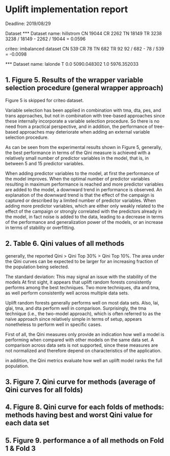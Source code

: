 # Uplift implementation report
Deadline: 2019/08/29

Dataset
*** Dataset name: hillstrom
CN    19044
CR     2262
TN    18149
TR     3238
3238 / 18149 - 2262 / 19044 = 0.0596

criteo: imbalanced dataset
CN    539
CR     78
TN    682
TR     92
92 / 682 - 78 / 539 = -0.0098

*** Dataset name: lalonde
T
0.0    5090.048302
1.0    5976.352033

## 1. Figure 5. Results of the wrapper variable selection procedure (general wrapper approach)
Figure 5 is skipped for criteo dataset.

Variable selection has been applied in combination with tma, dta, pes, and trans approaches,
but not in combination with tree-based approaches since these internally incorporate a variable selection procedure.
So there is no need from a practical perspective, and in addition,
the performance of tree-based approaches may deteriorate when adding an external variable selection procedure.

As can be seen from the experimental results shown in Figure 5, generally, the best performance in terms of the
Qini measure is achieved with a relatively small number of predictor variables in the model, that is, in between 5
and 15 predictor variables.

When adding predictor variables to the model, at first the performance of the model improves. When the optimal
number of predictor variables resulting in maximum performance is reached and more predictor variables are
added to the model, a downward trend in performance is observed. An explanation of the downward trend is
that the effect of the campaign is captured or described by a limited number of predictor variables. When adding
more predictor variables, which are either only weakly related to the effect of the campaign or strongly correlated
with the predictors already in the model, in fact noise is added to the data, leading to a decrease in terms of the
performance and generalization power of the models, or an increase in terms of stability or overfitting.


## 2. Table 6. Qini values of all methods

generally, the reported Qini > Qini Top 30% > Qini Top 10%.
The area under the Qini curves can be expected to be larger for an increasing fraction of the population being selected.

The standard deviation: This may signal an issue with the stability of the models
At first sight, it appears that uplift random forests consistently performs among the best techniques.
Two more techniques, dta and tma, as well perform consistently well across multiple data sets.

Uplift random forests generally performs well on most data sets.
Also, lai, glai, tma, and dta perform well in comparison.
Surprisingly, the tma technique (i.e., the two-model approach),
which is often referred to as the naive approach since relatively simple in terms of setup,
appears nonetheless to perform well in specific cases.


First of all, the Qini measures only provide an indication how well a model is performing when
compared with other models on the same data set. A comparison across data sets is not supported,
since these measures are not normalized and therefore depend on characteristics of the application.

in addition, the Qini metrics evaluate how well an uplift model ranks the full population.


## 3. Figure 7. Qini curve for methods (average of Qini curves for all folds)



## 4. Figure 8. Qini curve for each folds of methods: methods having best and worst Qini value for each data set

## 5. Figure 9. performance a of all methods on Fold 1 & Fold 3
